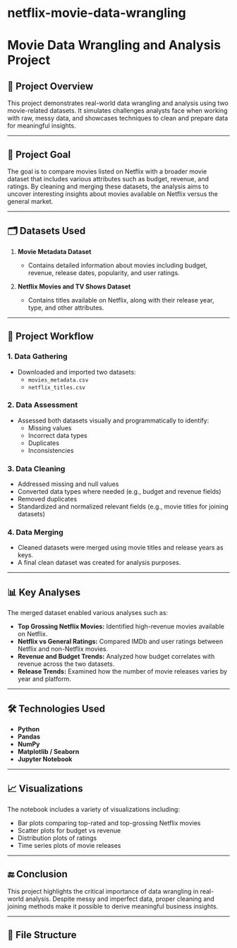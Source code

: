 # netflix-movie-data-wrangling

# Movie Data Wrangling and Analysis Project

## 📁 Project Overview

This project demonstrates real-world data wrangling and analysis using two movie-related datasets. It simulates challenges analysts face when working with raw, messy data, and showcases techniques to clean and prepare data for meaningful insights.

---

## 📌 Project Goal

The goal is to compare movies listed on Netflix with a broader movie dataset that includes various attributes such as budget, revenue, and ratings. By cleaning and merging these datasets, the analysis aims to uncover interesting insights about movies available on Netflix versus the general market.

---

## 🗂️ Datasets Used

1. **Movie Metadata Dataset**  
   - Contains detailed information about movies including budget, revenue, release dates, popularity, and user ratings.

2. **Netflix Movies and TV Shows Dataset**  
   - Contains titles available on Netflix, along with their release year, type, and other attributes.

---

## 🔧 Project Workflow

### 1. Data Gathering
- Downloaded and imported two datasets:
  - `movies_metadata.csv`
  - `netflix_titles.csv`

### 2. Data Assessment
- Assessed both datasets visually and programmatically to identify:
  - Missing values
  - Incorrect data types
  - Duplicates
  - Inconsistencies

### 3. Data Cleaning
- Addressed missing and null values
- Converted data types where needed (e.g., budget and revenue fields)
- Removed duplicates
- Standardized and normalized relevant fields (e.g., movie titles for joining datasets)

### 4. Data Merging
- Cleaned datasets were merged using movie titles and release years as keys.
- A final clean dataset was created for analysis purposes.

---

## 📊 Key Analyses

The merged dataset enabled various analyses such as:

- **Top Grossing Netflix Movies:** Identified high-revenue movies available on Netflix.
- **Netflix vs General Ratings:** Compared IMDb and user ratings between Netflix and non-Netflix movies.
- **Revenue and Budget Trends:** Analyzed how budget correlates with revenue across the two datasets.
- **Release Trends:** Examined how the number of movie releases varies by year and platform.

---

## 🛠️ Technologies Used

- **Python**
- **Pandas**
- **NumPy**
- **Matplotlib / Seaborn**
- **Jupyter Notebook**

---

## 📈 Visualizations

The notebook includes a variety of visualizations including:

- Bar plots comparing top-rated and top-grossing Netflix movies
- Scatter plots for budget vs revenue
- Distribution plots of ratings
- Time series plots of movie releases

---

## 🔚 Conclusion

This project highlights the critical importance of data wrangling in real-world analysis. Despite messy and imperfect data, proper cleaning and joining methods make it possible to derive meaningful business insights.

---

## 📎 File Structure

